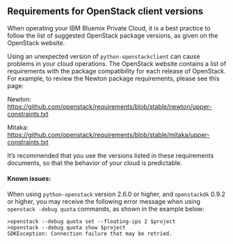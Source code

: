 


## Requirements for OpenStack client versions

When operating your IBM Bluemix Private Cloud, it is a best practice to follow the list of suggested OpenStack package versions, as given on the OpenStack website.

Using an unexpected version of `python-openstackclient` can cause problems in your cloud operations. The OpenStack website contains a list of requirements with the package compatibility for each release of OpenStack. For example, to review the Newton package requirements, please see this page:

Newton:
https://github.com/openstack/requirements/blob/stable/newton/upper-constraints.txt

Mitaka:
https://github.com/openstack/requirements/blob/stable/mitaka/upper-constraints.txt

It’s recommended that you use the versions listed in these requirements documents, so that the behavior of your cloud is predictable.

#### Known issues:

When using `python-openstack` version 2.6.0 or higher, and `openstackdk` 0.9.2 or higher, you may receive the following error message when using `openstack -debug quota` commands, as shown in the example below:

```
>openstack --debug quota set --floating-ips 2 $project
>openstack --debug quota show $project
SDKException: Connection failure that may be retried.
```
